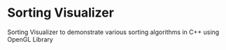 # Sorting Visualizer
Sorting Visualizer to demonstrate various sorting algorithms in C++ using OpenGL Library
